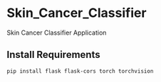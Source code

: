 # Skin_Cancer_Classifier

Skin Cancer Classifier Application

## Install Requirements

```
pip install flask flask-cors torch torchvision

```
